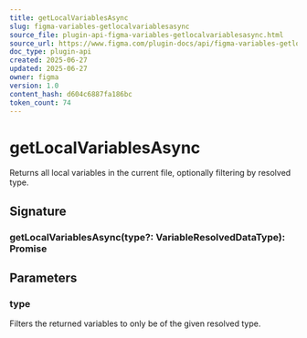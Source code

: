 ```yaml
---
title: getLocalVariablesAsync
slug: figma-variables-getlocalvariablesasync
source_file: plugin-api-figma-variables-getlocalvariablesasync.html
source_url: https://www.figma.com/plugin-docs/api/figma-variables-getlocalvariablesasync/
doc_type: plugin-api
created: 2025-06-27
updated: 2025-06-27
owner: figma
version: 1.0
content_hash: d604c6887fa186bc
token_count: 74
---
```

# getLocalVariablesAsync

Returns all local variables in the current file, optionally filtering by resolved type.

## Signature

### getLocalVariablesAsync(type?: VariableResolvedDataType): Promise

## Parameters

### type

Filters the returned variables to only be of the given resolved type.